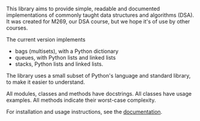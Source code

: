 This library aims to provide simple, readable and documented implementations
of commonly taught data structures and algorithms (DSA).
It was created for M269, our DSA course, but we hope it's of use by other courses.

The current version implements
- bags (multisets), with a Python dictionary
- queues, with Python lists and linked lists
- stacks, Python lists and linked lists.

The library uses a small subset of Python's language and standard library,
to make it easier to understand.

All modules, classes and methods have docstrings.
All classes have usage examples.
All methods indicate their worst-case complexity.

For installation and usage instructions,
see the [documentation](https://dsa-ou.github.io/m269-lib).